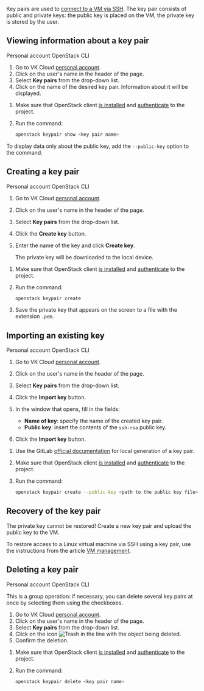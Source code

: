 Key pairs are used to [connect to a VM via SSH](/en/base/iaas/service-management/vm/vm-connect/vm-connect-nix). The key pair consists of public and private keys: the public key is placed on the VM, the private key is stored by the user.

## Viewing information about a key pair

<tabs>
<tablist>
<tab>Personal account</tab>
<tab>OpenStack CLI</tab>
</tablist>
<tabpanel>

1. Go to VK Cloud [personal account](https://msk.cloud.vk.com/app/en).
1. Click on the user's name in the header of the page.
1. Select **Key pairs** from the drop-down list.
1. Click on the name of the desired key pair. Information about it will be displayed.

</tabpanel>
<tabpanel>

1. Make sure that OpenStack client [is installed](/en/tools-for-using-services/cli/openstack-cli#1_install_the_openstack_client) and [authenticate](/en/tools-for-using-services/cli/openstack-cli#3_complete_authentication) to the project.
1. Run the command:

   ```bash
   openstack keypair show <key pair name>
   ```

<info>

To display data only about the public key, add the `--public-key` option to the command.

</info>

</tabpanel>
</tabs>

## Creating a key pair

<tabs>
<tablist>
<tab>Personal account</tab>
<tab>OpenStack CLI</tab>
</tablist>
<tabpanel>

1. Go to VK Cloud [personal account](https://msk.cloud.vk.com/app/en).
1. Click on the user's name in the header of the page.
1. Select **Key pairs** from the drop-down list.
1. Click the **Create key** button.
1. Enter the name of the key and click **Create key**.

   The private key will be downloaded to the local device.

</tabpanel>
<tabpanel>

1. Make sure that OpenStack client [is installed](/en/tools-for-using-services/cli/openstack-cli#1_install_the_openstack_client) and [authenticate](/en/tools-for-using-services/cli/openstack-cli#3_complete_authentication) to the project.
1. Run the command:

   ```bash
   openstack keypair create 
   ```

1. Save the private key that appears on the screen to a file with the extension `.pem`.

</tabpanel>
</tabs>

## Importing an existing key

<tabs>
<tablist>
<tab>Personal account</tab>
<tab>OpenStack CLI</tab>
</tablist>
<tabpanel>

1. Go to VK Cloud [personal account](https://msk.cloud.vk.com/app/en).
1. Click on the user's name in the header of the page.
1. Select **Key pairs** from the drop-down list.
1. Click the **Import key** button.
1. In the window that opens, fill in the fields:

   - **Name of key**: specify the name of the created key pair.
   - **Public key**: insert the contents of the `ssh-rsa` public key.

1. Click the **Import key** button.

</tabpanel>
<tabpanel>

1. Use the GitLab [official documentation](https://github.com/gitlabhq/gitlabhq/blob/master/doc/user/ssh.md#generate-an-ssh-key-pair) for local generation of a key pair.
1. Make sure that OpenStack client [is installed](/en/tools-for-using-services/cli/openstack-cli#1_install_the_openstack_client) and [authenticate](/en/tools-for-using-services/cli/openstack-cli#3_complete_authentication) to the project.
1. Run the command:

   ```bash
   openstack keypair create --public-key <path to the public key file> <key pair name>
   ```

</tabpanel>
</tabs>

## Recovery of the key pair

<err>

The private key cannot be restored! Create a new key pair and upload the public key to the VM.

</err>

To restore access to a Linux virtual machine via SSH using a key pair, use the instructions from the article [VM management](/en/base/iaas/service-management/vm/vm-manage#restoring_vm_access_by_key).

## Deleting a key pair

<tabs>
<tablist>
<tab>Personal account</tab>
<tab>OpenStack CLI</tab>
</tablist>
<tabpanel>

This is a group operation: if necessary, you can delete several key pairs at once by selecting them using the checkboxes.

1. Go to VK Cloud [personal account](https://msk.cloud.vk.com/app/en).
1. Click on the user's name in the header of the page.
1. Select **Key pairs** from the drop-down list.
1. Click on the icon ![Trash](./assets/trash-icon.svg "inline") in the line with the object being deleted.
1. Confirm the deletion.

</tabpanel>
<tabpanel>

1. Make sure that OpenStack client [is installed](/en/tools-for-using-services/cli/openstack-cli#1_install_the_openstack_client) and [authenticate](/en/tools-for-using-services/cli/openstack-cli#3_complete_authentication) to the project.
1. Run the command:

   ```bash
   openstack keypair delete <key pair name>
   ```

</tabpanel>
</tabs>
